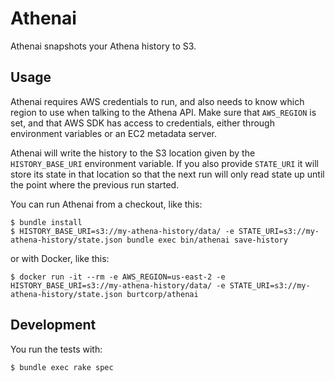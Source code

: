 # Athenai

Athenai snapshots your Athena history to S3.

## Usage

Athenai requires AWS credentials to run, and also needs to know which region to use when talking to the Athena API. Make sure that `AWS_REGION` is set, and that AWS SDK has access to credentials, either through environment variables or an EC2 metadata server.

Athenai will write the history to the S3 location given by the `HISTORY_BASE_URI` environment variable. If you also provide `STATE_URI` it will store its state in that location so that the next run will only read state up until the point where the previous run started.

You can run Athenai from a checkout, like this:

```shell
$ bundle install
$ HISTORY_BASE_URI=s3://my-athena-history/data/ -e STATE_URI=s3://my-athena-history/state.json bundle exec bin/athenai save-history
```

or with Docker, like this:

```shell
$ docker run -it --rm -e AWS_REGION=us-east-2 -e HISTORY_BASE_URI=s3://my-athena-history/data/ -e STATE_URI=s3://my-athena-history/state.json burtcorp/athenai
```

## Development

You run the tests with:

```shell
$ bundle exec rake spec
```

